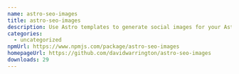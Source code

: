 ```yaml
---
name: astro-seo-images
title: astro-seo-images
description: Use Astro templates to generate social images for your Astro build
categories:
  - uncategorized
npmUrl: https://www.npmjs.com/package/astro-seo-images
homepageUrl: https://github.com/davidwarrington/astro-seo-images
downloads: 29
---
```

